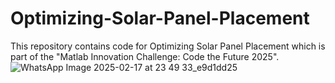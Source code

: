 # Optimizing-Solar-Panel-Placement
This repository contains code for Optimizing Solar Panel Placement which is part of the "Matlab Innovation Challenge: Code the Future 2025".
![WhatsApp Image 2025-02-17 at 23 49 33_e9d1dd25](https://github.com/user-attachments/assets/b4ff6957-3173-4e63-9c1d-af6613bb21ac)
